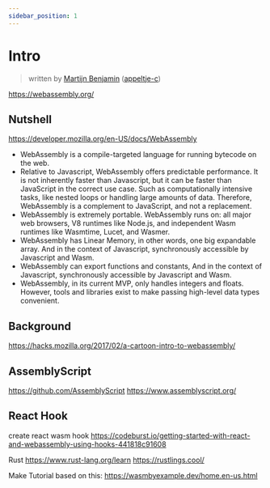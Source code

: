 ```yaml
---
sidebar_position: 1
---
```


# Intro

> written by [Martijn Benjamin](https://www.linkedin.com/in/martijn-benjamin/) ([appeltje-c](https://github.com/appeltje-c))

https://webassembly.org/

## Nutshell

https://developer.mozilla.org/en-US/docs/WebAssembly

* WebAssembly is a compile-targeted language for running bytecode on the web.
* Relative to Javascript, WebAssembly offers predictable performance. It is not inherently faster than Javascript, but it can be faster than JavaScript in the correct use case. Such as computationally intensive tasks, like nested loops or handling large amounts of data. Therefore, WebAssembly is a complement to JavaScript, and not a replacement.
* WebAssembly is extremely portable. WebAssembly runs on: all major web browsers, V8 runtimes like Node.js, and independent Wasm runtimes like Wasmtime, Lucet, and Wasmer.
* WebAssembly has Linear Memory, in other words, one big expandable array. And in the context of Javascript, synchronously accessible by Javascript and Wasm.
* WebAssembly can export functions and constants, And in the context of Javascript, synchronously accessible by Javascript and Wasm.
* WebAssembly, in its current MVP, only handles integers and floats. However, tools and libraries exist to make passing high-level data types convenient.


## Background

https://hacks.mozilla.org/2017/02/a-cartoon-intro-to-webassembly/


## AssemblyScript

https://github.com/AssemblyScript
https://www.assemblyscript.org/


## React Hook

create react wasm hook
https://codeburst.io/getting-started-with-react-and-webassembly-using-hooks-441818c91608


Rust
https://www.rust-lang.org/learn
https://rustlings.cool/

Make Tutorial based on this:
https://wasmbyexample.dev/home.en-us.html

